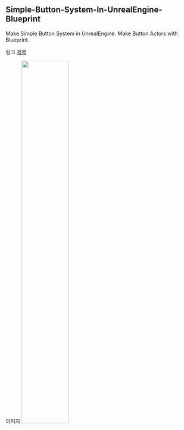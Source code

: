 ## Simple-Button-System-In-UnrealEngine-Blueprint
Make Simple Button System in UnrealEngine. Make Button Actors with Blueprint.






링크
[제목](주소)

이미지
<img src = "" width = "50%" height = "50%">
